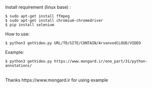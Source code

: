 
Install requirement (linux base) :  <br />
````shell
$ sudo apt-get install ffmpeg
$ sudo apt-get install chromium-chromedriver
$ pip install selenium
````
How to use:  <br />
````shell
$ python3 getVideo.py URL/TO/SITE/CONTAIN/ArvanvodCLOUD/VIDEO
````
Example:  <br />
````shell
$ python3 getVideo.py https://www.mongard.ir/one_part/31/python-annotations/
````
 <br />
Thanks https://www.mongard.ir for using example  <br />
